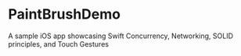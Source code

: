 # PaintBrushDemo
A sample iOS app showcasing Swift Concurrency, Networking, SOLID principles, and Touch Gestures
